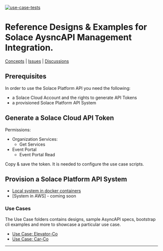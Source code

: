 [![use-case-tests](https://github.com/solace-iot-team/solace-apim-reference-designs/actions/workflows/use-case-tests.yml/badge.svg)](https://github.com/solace-iot-team/solace-apim-reference-designs/actions/workflows/use-case-tests.yml)

# Reference Designs & Examples for Solace AysncAPI Management Integration.

[Concepts](./Concepts.md) |
[Issues](https://github.com/solace-iot-team/solace-apim-reference-designs/issues) |
[Discussions](https://github.com/solace-iot-team/solace-apim-reference-designs/discussions)

## Prerequisites
In order to use the Solace Platform API you need the following:
- a Solace Cloud Account and the rights to generate API Tokens
- a provisioned Solace Platform API System

## Generate a Solace Cloud API Token

Permissions:
  - Organization Services:
    - Get Services
  - Event Portal
    - Event Portal Read

Copy & save the token. It is needed to configure the use case scripts.

## Provision a Solace Platform API System

* [Local system in docker containers](./apim-system/local)
* [System in AWS] - coming soon

### Use Cases

The Use Case folders contains designs, sample AsyncAPI specs, bootstrap cli examples and more to showcase a particular use case.

* [Use Case: Elevator-Co](./use-cases/elevator-co)
* [Use Case: Car-Co](./use-cases/car-co)

---

